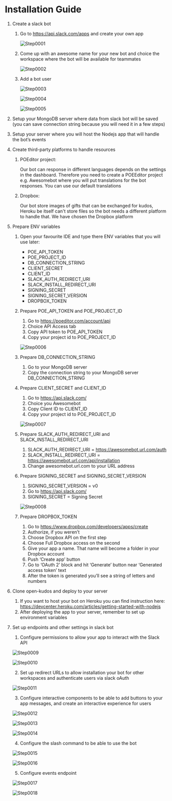 # Installation Guide
1. Create a slack bot
    1. Go to https://api.slack.com/apps and create your own app

        ![Step0001](instruction/0001.png?raw=true "Step 1")

    2. Come up with an awesome name for your new bot and choice the workspace where the bot will be available for teammates

        ![Step0002](instruction/0002.png?raw=true "Step 2")

    3. Add a bot user

        ![Step0003](instruction/0003.png?raw=true "Step 3")

        ![Step0004](instruction/0004.png?raw=true "Step 4")

        ![Step0005](instruction/0005.png?raw=true "Step 5")

2. Setup your MongoDB server where data from slack bot will be saved (you can save connection string because you will need it in a few steps)

3. Setup your server where you will host the Nodejs app that will handle the bot’s events

4. Create third-party platforms to handle resources
    1. POEditor project:

        Our bot can response in different languages depends on the settings in the dashboard. Therefore you need to create a POEEditor project e.g. Awesomebot where you will put translations for the bot responses. You can use our default translations

    2. Dropbox:
    
        Our bot store images of gifts that can be exchanged for kudos, Heroku be itself can't store files so the bot needs a different platform to handle that. We have chosen the Dropbox platform

5. Prepare ENV variables
    1. Open your favourite IDE and type there ENV variables that you will use later:
        * POE_API_TOKEN 
        * POE_PROJECT_ID
        * DB_CONNECTION_STRING
        * CLIENT_SECRET
        * CLIENT_ID
        * SLACK_AUTH_REDIRECT_URI
        * SLACK_INSTALL_REDIRECT_URI
        * SIGNING_SECRET
        * SIGNING_SECRET_VERSION
        * DROPBOX_TOKEN

    2. Prepare POE_API_TOKEN and POE_PROJECT_ID
        1. Go to  https://poeditor.com/account/api 
        2. Choice API Access tab
        3. Copy API token to POE_API_TOKEN
        4. Copy your project id to POE_PROJECT_ID

        ![Step0006](instruction/0006.png?raw=true "Step 6")

    2. Prepare DB_CONNECTION_STRING
        1. Go to your MongoDB server
        2. Copy the connection string to your MongoDB server DB_CONNECTION_STRING

    3. Prepare CLIENT_SECRET and CLIENT_ID
        1. Go to  https://api.slack.com/ 
        2. Choice you Awesomebot 
        3. Copy Client ID to CLIENT_ID
        4. Copy your project id to POE_PROJECT_ID

        ![Step0007](instruction/0007.png?raw=true "Step 7")        

    4. Prepare SLACK_AUTH_REDIRECT_URI and SLACK_INSTALL_REDIRECT_URI
        1. SLACK_AUTH_REDIRECT_URI = https://awesomebot.url.com/auth
        2. SLACK_INSTALL_REDIRECT_URI = https://awesomebot.url.com/api/installation
        3. Change awesomebot.url.com to your URL address

    5. Prepare SIGNING_SECRET and SIGNING_SECRET_VERSION
        1. SIGNING_SECRET_VERSION = v0
        2. Go to  https://api.slack.com/
        3. SIGNING_SECRET = Signing Secret

        ![Step0008](instruction/0008.png?raw=true "Step 8")

    6. Prepare DROPBOX_TOKEN
        1. Go to https://www.dropbox.com/developers/apps/create
        2. Authorize, if you weren’t
        3. Choose Dropbox API on the first step
        4. Choose Full Dropbox access on the second
        5. Give your app a name. That name will become a folder in your Dropbox account
        6. Push ‘Create app’ button
        7. Go to ‘OAuth 2’ block and hit ‘Generate’ button near ‘Generated access token’ text
        8. After the token is generated you’ll see a string of letters and numbers

6. Clone open-kudos and deploy to your server
    1. If you want to host your bot on Heroku you can find instruction here: https://devcenter.heroku.com/articles/getting-started-with-nodejs
    2. After deploying the app to your server, remember to set up environment variables
    
7. Set up endpoints and other settings in slack bot
    1. Configure permissions to allow your app to interact with the Slack API

    ![Step0009](instruction/0009.png?raw=true "Step 9")

    ![Step0010](instruction/0010.png?raw=true "Step 10")

    2. Set up redirect URLs to allow installation your bot for other workspaces and authenticate users via slack oAuth

    ![Step0011](instruction/0011.png?raw=true "Step 11")

    3. Configure interactive components to be able to add buttons to your app messages, and create an interactive experience for users

    ![Step0012](instruction/0012.png?raw=true "Step 12")

    ![Step0013](instruction/0013.png?raw=true "Step 13")

    ![Step0014](instruction/0014.png?raw=true "Step 14")

    4. Configure the slash command to be able to use the bot

    ![Step0015](instruction/0015.png?raw=true "Step 15")

    ![Step0016](instruction/0016.png?raw=true "Step 16")

    5. Configure events endpoint

    ![Step0017](instruction/0017.png?raw=true "Step 17")

    ![Step0018](instruction/0018.png?raw=true "Step 18")
